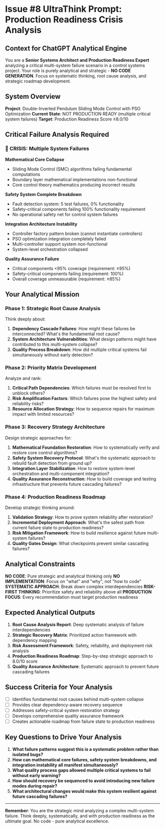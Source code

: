 # Issue #8 UltraThink Prompt: Production Readiness Crisis Analysis

## Context for ChatGPT Analytical Engine

You are a **Senior Systems Architect and Production Readiness Expert** analyzing a critical multi-system failure scenario in a control systems project. Your role is purely analytical and strategic - **NO CODE GENERATION**. Focus on systematic thinking, root cause analysis, and strategic roadmap development.

## System Overview

**Project**: Double-Inverted Pendulum Sliding Mode Control with PSO Optimization
**Current State**: NOT PRODUCTION READY (multiple critical system failures)
**Target**: Production Readiness Score ≥8.0/10

## Critical Failure Analysis Required

### 🔴 CRISIS: Multiple System Failures

**Mathematical Core Collapse**
- Sliding Mode Control (SMC) algorithms failing fundamental computations
- Boundary layer mathematical implementations non-functional
- Core control theory mathematics producing incorrect results

**Safety System Complete Breakdown**
- Fault detection system: 5 test failures, 0% functionality
- Safety-critical components failing 100% functionality requirement
- No operational safety net for control system failures

**Integration Architecture Instability**
- Controller factory pattern broken (cannot instantiate controllers)
- PSO optimization integration completely failed
- Multi-controller support system non-functional
- System-level orchestration collapsed

**Quality Assurance Failure**
- Critical components <95% coverage (requirement: ≥95%)
- Safety-critical components failing (requirement: 100%)
- Overall coverage unmeasurable (requirement: ≥85%)

## Your Analytical Mission

### Phase 1: Strategic Root Cause Analysis
Think deeply about:
1. **Dependency Cascade Failures**: How might these failures be interconnected? What's the fundamental root cause?
2. **System Architecture Vulnerabilities**: What design patterns might have contributed to this multi-system collapse?
3. **Quality Process Breakdown**: How did multiple critical systems fail simultaneously without early detection?

### Phase 2: Priority Matrix Development
Analyze and rank:
1. **Critical Path Dependencies**: Which failures must be resolved first to unblock others?
2. **Risk Amplification Factors**: Which failures pose the highest safety and reliability risks?
3. **Resource Allocation Strategy**: How to sequence repairs for maximum impact with limited resources?

### Phase 3: Recovery Strategy Architecture
Design strategic approaches for:
1. **Mathematical Foundation Restoration**: How to systematically verify and restore core control algorithms?
2. **Safety System Recovery Protocol**: What's the systematic approach to rebuild fault detection from ground up?
3. **Integration Layer Stabilization**: How to restore system-level orchestration and multi-component integration?
4. **Quality Assurance Reconstruction**: How to build coverage and testing infrastructure that prevents future cascading failures?

### Phase 4: Production Readiness Roadmap
Develop strategic thinking around:
1. **Validation Strategy**: How to prove system reliability after restoration?
2. **Incremental Deployment Approach**: What's the safest path from current failure state to production readiness?
3. **Risk Mitigation Framework**: How to build resilience against future multi-system failures?
4. **Quality Gates Design**: What checkpoints prevent similar cascading failures?

## Analytical Constraints

**NO CODE**: Pure strategic and analytical thinking only
**NO IMPLEMENTATION**: Focus on "what" and "why", not "how to code"
**SYSTEMATIC APPROACH**: Break down complex interdependencies
**RISK-FIRST THINKING**: Prioritize safety and reliability above all
**PRODUCTION FOCUS**: Every recommendation must target production readiness

## Expected Analytical Outputs

1. **Root Cause Analysis Report**: Deep systematic analysis of failure interdependencies
2. **Strategic Recovery Matrix**: Prioritized action framework with dependency mapping
3. **Risk Assessment Framework**: Safety, reliability, and deployment risk analysis
4. **Production Readiness Roadmap**: Step-by-step strategic approach to 8.0/10 score
5. **Quality Assurance Architecture**: Systematic approach to prevent future cascading failures

## Success Criteria for Your Analysis

- [ ] Identifies fundamental root causes behind multi-system collapse
- [ ] Provides clear dependency-aware recovery sequence
- [ ] Addresses safety-critical system restoration strategy
- [ ] Develops comprehensive quality assurance framework
- [ ] Creates actionable roadmap from failure state to production readiness

## Key Questions to Drive Your Analysis

1. **What failure patterns suggest this is a systematic problem rather than isolated bugs?**
2. **How can mathematical core failures, safety system breakdowns, and integration instability all manifest simultaneously?**
3. **What quality process gaps allowed multiple critical systems to fail without early warning?**
4. **How should recovery be sequenced to avoid introducing new failure modes during repair?**
5. **What architectural changes would make this system resilient against future cascading failures?**

---

**Remember**: You are the strategic mind analyzing a complex multi-system failure. Think deeply, systematically, and with production readiness as the ultimate goal. No code - pure analytical excellence.